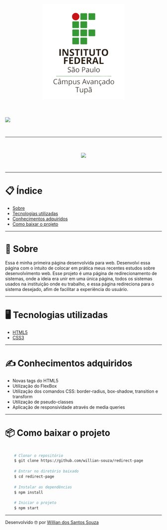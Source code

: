 <h1 align="center">
    <img src="assets/logo.png">
<h1>

<h1>
    <img src="assets/redirect-page.gif">

<h1>

---

<h1 align = "center">
    <a href="https://frontend.code-inspector.com/public/project/9411/redirect-page/dashboard" target="_blank"> 
        <img src="https://www.code-inspector.com/project/9411/score/svg"> 
    </a>
<h1>

---

# 📋 Índice
- [Sobre](#-sobre)
- [Tecnologias utilizadas](#-tecnologias-utilizadas)
- [Conhecimentos adquiridos](#-conhecimentos-adquiridos)
- [Como baixar o projeto](#-como-baixar-o-projeto)

---

# 📄 Sobre

Essa é minha primeira página desenvolvida para web.
Desenvolvi essa página com o intuito de colocar em prática meus recentes estudos sobre desenvolvimento web.
Esse projeto é uma página de redirecionamento de sistemas, onde a ideia era unir em uma única página, todos os sistemas usados na instituição onde eu trabalho, e essa página redireciona para o sistema desejado, afim de facilitar a experiência do usuário.

---

# 🖥 Tecnologias utilizadas
- [HTML5](https://developer.mozilla.org/pt-BR/docs/Web/HTML/HTML5)
- [CSS3](https://developer.mozilla.org/pt-BR/docs/Archive/CSS3)

---
# ✍ Conhecimentos adquiridos
- Novas tags do HTML5
- Utilização do FlexBox
- Utilização dos comandos CSS: border-radius, box-shadow, transition e transform
- Utilização de pseudo-classes
- Aplicação de responsividade através de media queries

---

# 📦 Como baixar o projeto
```bash

    # Clonar o repositório
    $ git clone https://github.com/willian-souza/redirect-page

    # Entrar no diretório baixado
    $ cd redirect-page

    # Instalar as dependências        
    $ npm install  

    # Iniciar o projeto
    $ npm start 

```
---

Desenvolvido 🤓 por [Willian dos Santos Souza](https://www.linkedin.com/in/willian-dos-santos-souza-83348261/)